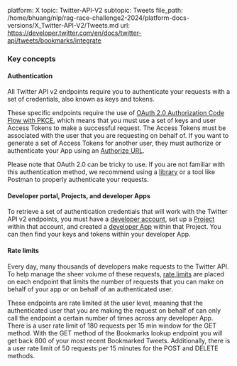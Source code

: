 platform: X
topic: Twitter-API-V2
subtopic: Tweets
file_path: /home/bhuang/nlp/rag-race-challenge2-2024/platform-docs-versions/X_Twitter-API-V2/Tweets.md
url: https://developer.twitter.com/en/docs/twitter-api/tweets/bookmarks/integrate


### Key concepts

#### Authentication

All Twitter API v2 endpoints require you to authenticate your requests with a set of credentials, also known as keys and tokens. 

These specific endpoints require the use of [OAuth 2.0 Authorization Code Flow with PKCE](https://developer.twitter.com/en/docs/authentication/oauth-2-0/authorization-code), which means that you must use a set of keys and user Access Tokens to make a successful request. The Access Tokens must be associated with the user that you are requesting on behalf of. If you want to generate a set of Access Tokens for another user, they must authorize or authenticate your App using an [Authorize URL](https://developer.twitter.com/en/docs/authentication/oauth-2-0/user-access-token).

Please note that OAuth 2.0 can be tricky to use. If you are not familiar with this authentication method, we recommend using a [library](https://developer.twitter.com/content/developer-twitter/en/docs/twitter-api/tools-and-libraries) or a tool like Postman to properly authenticate your requests.

#### Developer portal, Projects, and developer Apps

To retrieve a set of authentication credentials that will work with the Twitter API v2 endpoints, you must have a [developer account](https://developer.twitter.com/en/docs/developer-portal), set up a [Project](https://developer.twitter.com/en/docs/projects) within that account, and created a [developer App](https://developer.twitter.com/en/docs/apps) within that Project. You can then find your keys and tokens within your developer App. 

#### Rate limits

Every day, many thousands of developers make requests to the Twitter API. To help manage the sheer volume of these requests, [rate limits](https://developer.twitter.com/content/developer-twitter/en/docs/twitter-api/rate-limits) are placed on each endpoint that limits the number of requests that you can make on behalf of your app or on behalf of an authenticated user. 

These endpoints are rate limited at the user level, meaning that the authenticated user that you are making the request on behalf of can only call the endpoint a certain number of times across any developer App. There is a user rate limit of 180 requests per 15 min window for the GET method. With the GET method of the Bookmarks lookup endpoint you will get back 800 of your most recent Bookmarked Tweets. Additionally, there is a user rate limit of 50 requests per 15 minutes for the POST and DELETE methods.